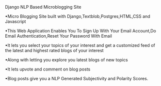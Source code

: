 Django NLP Based Microblogging Site



•Micro Blogging Site built with Django,Textblob,Postgres,HTML,CSS and Javascript

•This Web Application Enables You To Sign Up With Your Email Account,Do Email Authentication,Reset Your Password With Email

•It  lets you select your topics of your interest and get a customized feed of the latest and highest rated blogs of your interest

•Along with letting you explore you latest blogs of new topics

•It lets upvote and comment on blog posts

•Blog posts give you a NLP Generated Subjectivity and Polarity Scores.
